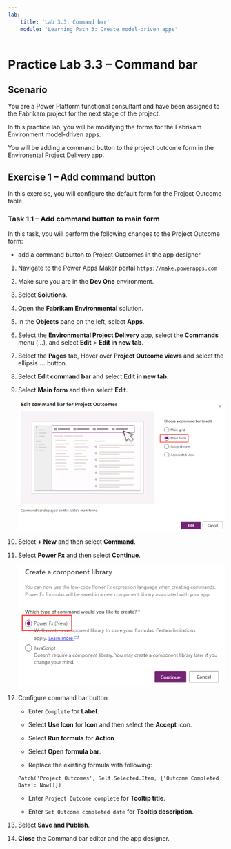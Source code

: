 ```yaml
---
lab:
    title: 'Lab 3.3: Command bar'
    module: 'Learning Path 3: Create model-driven apps'
---
```


# Practice Lab 3.3 – Command bar

## Scenario

You are a Power Platform functional consultant and have been assigned to the Fabrikam project for the next stage of the project.

In this practice lab, you will be modifying the forms for the Fabrikam Environment model-driven apps.

You will be adding a command button to the project outcome form in the Environental Project Delivery app.

## Exercise 1 – Add command button

In this exercise, you will configure the default form for the Project Outcome table.

### Task 1.1 – Add command button to main form

In this task, you will perform the following changes to the Project Outcome form:

- add a command button to Project Outcomes in the app designer

1. Navigate to the Power Apps Maker portal `https://make.powerapps.com`

1. Make sure you are in the **Dev One** environment.

1. Select **Solutions**.

1. Open the **Fabrikam Environmental** solution.

1. In the **Objects** pane on the left, select  **Apps**.

1. Select the **Environmental Project Delivery** app, select the **Commands** menu (...), and select **Edit** > **Edit in new tab**.

1. Select the **Pages** tab, Hover over **Project Outcome views** and select the ellipsis **...** button.

1. Select **Edit command bar** and select **Edit in new tab**.

1. Select **Main form** and then select **Edit**.

    ![Edit Command bar.](../media/app-designer-command-bar-main-form.png)

1. Select **+ New** and then select **Command**.

1. Select **Power Fx** and then select **Continue**.

    ![Select Power Fx.](../media/command-power-fx.png)

1. Configure command bar button

   - Enter `Complete` for **Label**.

   - Select **Use Icon** for **Icon** and then select the **Accept** icon.

   - Select **Run formula** for **Action**.

   - Select **Open formula bar**.

   - Replace the existing formula with following:

    ```powerappsfl
    Patch('Project Outcomes', Self.Selected.Item, {'Outcome Completed Date': Now()})
    ```

   - Enter `Project Outcome complete` for **Tooltip title**.

   - Enter `Set Outcome completed date` for **Tooltip description**.

1. Select **Save and Publish**.

1. **Close** the Command bar editor and the app designer.
